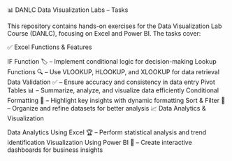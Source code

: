 📊 DANLC Data Visualization Labs – Tasks

This repository contains hands-on exercises for the Data Visualization Lab Course (DANLC), focusing on Excel and Power BI. The tasks cover:

✅ Excel Functions & Features

IF Function 🏷️ – Implement conditional logic for decision-making
Lookup Functions 🔍 – Use VLOOKUP, HLOOKUP, and XLOOKUP for data retrieval
Data Validation ✅ – Ensure accuracy and consistency in data entry
Pivot Tables 📊 – Summarize, analyze, and visualize data efficiently
Conditional Formatting 🎨 – Highlight key insights with dynamic formatting
Sort & Filter 🔽 – Organize and refine datasets for better analysis
📈 Data Analytics & Visualization

Data Analytics Using Excel 🏆 – Perform statistical analysis and trend identification
Visualization Using Power BI 🚀 – Create interactive dashboards for business insights
